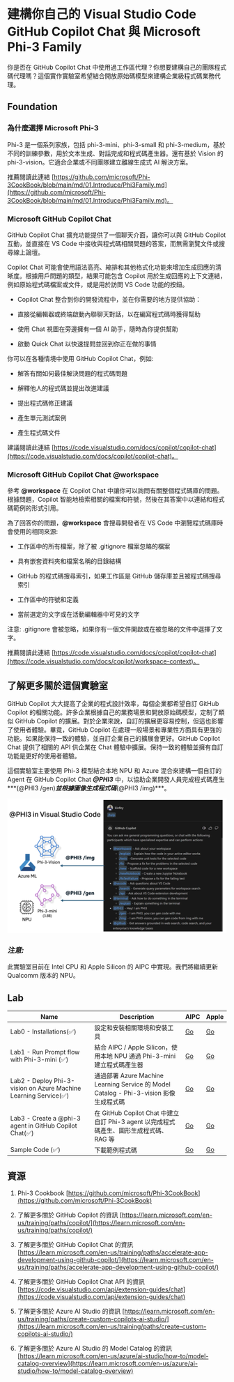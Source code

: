﻿# **建構你自己的 Visual Studio Code GitHub Copilot Chat 與 Microsoft Phi-3 Family**

你是否在 GitHub Copilot Chat 中使用過工作區代理？你想要建構自己的團隊程式碼代理嗎？這個實作實驗室希望結合開放原始碼模型來建構企業級程式碼業務代理。

## **Foundation**

### **為什麼選擇 Microsoft Phi-3**

Phi-3 是一個系列家族，包括 phi-3-mini、phi-3-small 和 phi-3-medium，基於不同的訓練參數，用於文本生成、對話完成和程式碼產生器。還有基於 Vision 的 phi-3-vision。它適合企業或不同團隊建立離線生成式 AI 解決方案。

推薦閱讀此連結 [https://github.com/microsoft/Phi-3CookBook/blob/main/md/01.Introduce/Phi3Family.md](https://github.com/microsoft/Phi-3CookBook/blob/main/md/01.Introduce/Phi3Family.md)。

### **Microsoft GitHub Copilot Chat**

GitHub Copilot Chat 擴充功能提供了一個聊天介面，讓你可以與 GitHub Copilot 互動，並直接在 VS Code 中接收與程式碼相關問題的答案，而無需瀏覽文件或搜尋線上論壇。

Copilot Chat 可能會使用語法高亮、縮排和其他格式化功能來增加生成回應的清晰度。根據用戶問題的類型，結果可能包含 Copilot 用於生成回應的上下文連結，例如原始程式碼檔案或文件，或是用於訪問 VS Code 功能的按鈕。

- Copilot Chat 整合到你的開發流程中，並在你需要的地方提供協助：

- 直接從編輯器或終端啟動內聯聊天對話，以在編寫程式碼時獲得幫助

- 使用 Chat 視圖在旁邊擁有一個 AI 助手，隨時為你提供幫助

- 啟動 Quick Chat 以快速提問並回到你正在做的事情

你可以在各種情境中使用 GitHub Copilot Chat，例如:

- 解答有關如何最佳解決問題的程式碼問題

- 解釋他人的程式碼並提出改進建議

- 提出程式碼修正建議

- 產生單元測試案例

- 產生程式碼文件

建議閱讀此連結 [https://code.visualstudio.com/docs/copilot/copilot-chat](https://code.visualstudio.com/docs/copilot/copilot-chat)。

###  **Microsoft GitHub Copilot Chat @workspace**

參考 **@workspace** 在 Copilot Chat 中讓你可以詢問有關整個程式碼庫的問題。根據問題，Copilot 智能地檢索相關的檔案和符號，然後在其答案中以連結和程式碼範例的形式引用。

為了回答你的問題，**@workspace** 會搜尋開發者在 VS Code 中瀏覽程式碼庫時會使用的相同來源:

- 工作區中的所有檔案，除了被 .gitignore 檔案忽略的檔案

- 具有嵌套資料夾和檔案名稱的目錄結構

- GitHub 的程式碼搜尋索引，如果工作區是 GitHub 儲存庫並且被程式碼搜尋索引

- 工作區中的符號和定義

- 當前選定的文字或在活動編輯器中可見的文字

注意: .gitignore 會被忽略，如果你有一個文件開啟或在被忽略的文件中選擇了文字。

推薦閱讀此連結 [https://code.visualstudio.com/docs/copilot/copilot-chat](https://code.visualstudio.com/docs/copilot/workspace-context)。

## **了解更多關於這個實驗室**

GitHub Copilot 大大提高了企業的程式設計效率，每個企業都希望自訂 GitHub Copilot 的相關功能。許多企業根據自己的業務場景和開放原始碼模型，定制了類似 GitHub Copilot 的擴展。對於企業來說，自訂的擴展更容易控制，但這也影響了使用者體驗。畢竟，GitHub Copilot 在處理一般場景和專業性方面具有更強的功能。如果能保持一致的體驗，並自訂企業自己的擴展會更好。GitHub Copilot Chat 提供了相關的 API 供企業在 Chat 體驗中擴展。保持一致的體驗並擁有自訂功能是更好的使用者體驗。

這個實驗室主要使用 Phi-3 模型結合本地 NPU 和 Azure 混合來建構一個自訂的 Agent 在 GitHub Copilot Chat ***@PHI3*** 中，以協助企業開發人員完成程式碼產生***(@PHI3 /gen)***並根據圖像生成程式碼***(@PHI3 /img)***。

![PHI3](../../../../../imgs/07/01/cover.png)

### ***注意:***

此實驗室目前在 Intel CPU 和 Apple Silicon 的 AIPC 中實現。我們將繼續更新 Qualcomm 版本的 NPU。

## **Lab**

 Name | Description | AIPC | Apple |
| ------------ | ----------- | -------- |-------- |
| Lab0 - Installations(✅) | 設定和安裝相關環境和安裝工具 | [Go](./HOL/AIPC/01.Installations.md) |[Go](./HOL/Apple/01.Installations.md) |
| Lab1 - Run Prompt flow with Phi-3-mini (✅) | 結合 AIPC / Apple Silicon，使用本地 NPU 通過 Phi-3-mini 建立程式碼產生器 | [Go](./HOL/AIPC/02.PromptflowWithNPU.md) |  [Go](./HOL/Apple/02.PromptflowWithMLX.md) |
| Lab2 - Deploy Phi-3-vision on Azure Machine Learning Service(✅) | 通過部署 Azure Machine Learning Service 的 Model Catalog - Phi-3-vision 影像生成程式碼 | [Go](./HOL/AIPC/03.DeployPhi3VisionOnAzure.md) |[Go](./HOL/Apple/03.DeployPhi3VisionOnAzure.md) |
| Lab3 - Create a @phi-3 agent in GitHub Copilot Chat(✅)  | 在 GitHub Copilot Chat 中建立自訂 Phi-3 agent 以完成程式碼產生、圖形生成程式碼、RAG 等 | [Go](./HOL/AIPC/04.CreatePhi3AgentInVSCode.md) | [Go](./HOL/Apple/04.CreatePhi3AgentInVSCode.md) |
| Sample Code (✅)  | 下載範例程式碼 | [Go](../../../../../code/07.Lab/01/AIPC/) | [Go](../../../../../code/07.Lab/01/Apple/)

## **資源**

1. Phi-3 Cookbook [https://github.com/microsoft/Phi-3CookBook](https://github.com/microsoft/Phi-3CookBook)

2. 了解更多關於 GitHub Copilot 的資訊 [https://learn.microsoft.com/en-us/training/paths/copilot/](https://learn.microsoft.com/en-us/training/paths/copilot/)

3. 了解更多關於 GitHub Copilot Chat 的資訊 [https://learn.microsoft.com/en-us/training/paths/accelerate-app-development-using-github-copilot/](https://learn.microsoft.com/en-us/training/paths/accelerate-app-development-using-github-copilot/)

4. 了解更多關於 GitHub Copilot Chat API 的資訊 [https://code.visualstudio.com/api/extension-guides/chat](https://code.visualstudio.com/api/extension-guides/chat)

5. 了解更多關於 Azure AI Studio 的資訊 [https://learn.microsoft.com/en-us/training/paths/create-custom-copilots-ai-studio/](https://learn.microsoft.com/en-us/training/paths/create-custom-copilots-ai-studio/)

6. 了解更多關於 Azure AI Studio 的 Model Catalog 的資訊 [https://learn.microsoft.com/en-us/azure/ai-studio/how-to/model-catalog-overview](https://learn.microsoft.com/en-us/azure/ai-studio/how-to/model-catalog-overview)

